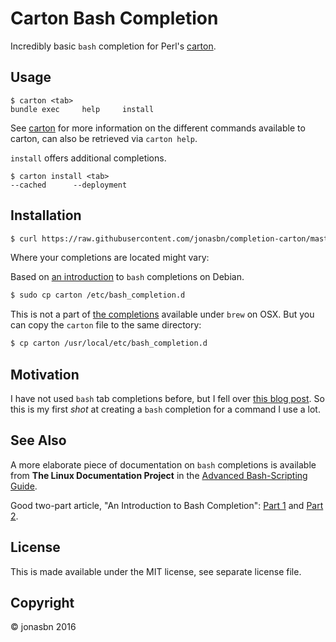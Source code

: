 # Carton Bash Completion

Incredibly basic `bash` completion for Perl's [carton](https://github.com/perl-carton/carton).

## Usage

```
$ carton <tab>
bundle exec     help     install
```

See [carton](https://github.com/perl-carton/carton) for more information on the different commands available to carton, can also be retrieved via `carton help`.

`install` offers additional completions.

```
$ carton install <tab>
--cached      --deployment
```

## Installation

```bash
$ curl https://raw.githubusercontent.com/jonasbn/completion-carton/master/ > carton
```

Where your completions are located might vary:

Based on [an introduction](https://debian-administration.org/article/316/An_introduction_to_bash_completion_part_1) to `bash` completions on Debian.

```bash
$ sudo cp carton /etc/bash_completion.d
```

This is not a part of [the completions](https://github.com/Homebrew/homebrew-completions) available under `brew` on OSX. But you can copy the `carton` file to the same directory:

```bash
$ cp carton /usr/local/etc/bash_completion.d
```

## Motivation

I have not used `bash` tab completions before, but I fell over [this blog post](http://davidalger.com/development/bash-completion-on-os-x-with-brew/). So this is my first *shot* at creating a `bash` completion for a command I use a lot.

## See Also

A more elaborate piece of documentation on `bash` completions is available from **The Linux Documentation Project** in the [Advanced Bash-Scripting Guide](http://tldp.org/LDP/abs/html/tabexpansion.html).

Good two-part article, "An Introduction to Bash Completion": [Part 1](http://www.debian-administration.org/article/An_introduction_to_bash_completion_part_1) and [Part 2](http://www.debian-administration.org/article/An_introduction_to_bash_completion_part_2).

## License

This is made available under the MIT license, see separate license file.

## Copyright 

:copyright: jonasbn 2016
